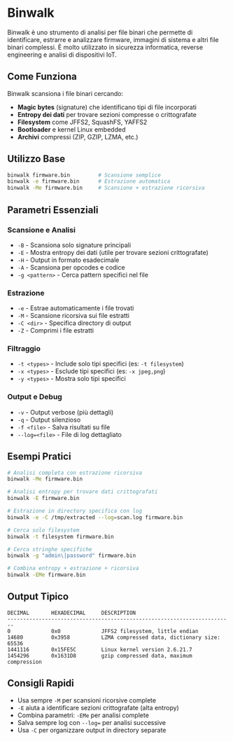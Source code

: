 # Binwalk

Binwalk è uno strumento di analisi per file binari che permette di identificare, estrarre e analizzare firmware, immagini di sistema e altri file binari complessi. È molto utilizzato in sicurezza informatica, reverse engineering e analisi di dispositivi IoT.

## Come Funziona

Binwalk scansiona i file binari cercando:
- **Magic bytes** (signature) che identificano tipi di file incorporati
- **Entropy dei dati** per trovare sezioni compresse o crittografate
- **Filesystem** come JFFS2, SquashFS, YAFFS2
- **Bootloader** e kernel Linux embedded
- **Archivi** compressi (ZIP, GZIP, LZMA, etc.)

## Utilizzo Base

```bash
binwalk firmware.bin         # Scansione semplice
binwalk -e firmware.bin      # Estrazione automatica
binwalk -Me firmware.bin     # Scansione + estrazione ricorsiva
```

## Parametri Essenziali

### Scansione e Analisi
- `-B` - Scansiona solo signature principali
- `-E` - Mostra entropy dei dati (utile per trovare sezioni crittografate)
- `-H` - Output in formato esadecimale
- `-A` - Scansiona per opcodes e codice
- `-g <pattern>` - Cerca pattern specifici nel file

### Estrazione
- `-e` - Estrae automaticamente i file trovati
- `-M` - Scansione ricorsiva sui file estratti
- `-C <dir>` - Specifica directory di output
- `-Z` - Comprimi i file estratti

### Filtraggio
- `-t <types>` - Include solo tipi specifici (es: `-t filesystem`)
- `-x <types>` - Esclude tipi specifici (es: `-x jpeg,png`)
- `-y <types>` - Mostra solo tipi specifici

### Output e Debug
- `-v` - Output verbose (più dettagli)  
- `-q` - Output silenzioso
- `-f <file>` - Salva risultati su file
- `--log=<file>` - File di log dettagliato

## Esempi Pratici

```bash
# Analisi completa con estrazione ricorsiva
binwalk -Me firmware.bin

# Analisi entropy per trovare dati crittografati  
binwalk -E firmware.bin

# Estrazione in directory specifica con log
binwalk -e -C /tmp/extracted --log=scan.log firmware.bin

# Cerca solo filesystem
binwalk -t filesystem firmware.bin

# Cerca stringhe specifiche
binwalk -g "admin\|password" firmware.bin

# Combina entropy + estrazione + ricorsiva
binwalk -EMe firmware.bin
```

## Output Tipico

```
DECIMAL       HEXADECIMAL     DESCRIPTION
------------------------------------------------------------------------
0             0x0             JFFS2 filesystem, little endian
14680         0x3958          LZMA compressed data, dictionary size: 65536
1441116       0x15FE5C        Linux kernel version 2.6.21.7
1454296       0x1631D8        gzip compressed data, maximum compression
```

## Consigli Rapidi

- Usa sempre `-M` per scansioni ricorsive complete
- `-E` aiuta a identificare sezioni crittografate (alta entropy)
- Combina parametri: `-EMe` per analisi complete  
- Salva sempre log con `--log=` per analisi successive
- Usa `-C` per organizzare output in directory separate